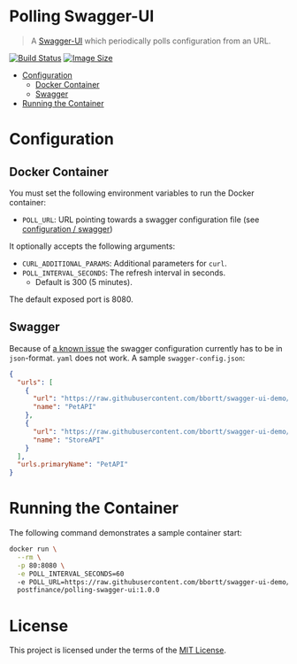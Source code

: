 Polling Swagger-UI
===

> A [Swagger-UI](https://github.com/swagger-api/swagger-ui) which periodically polls configuration from an URL.

[![Build Status](https://github.com/postfinance/polling-swagger-ui/workflows/build/badge.svg)](https://github.com/postfinance/polling-swagger-ui/actions)
[![Image Size](https://img.shields.io/docker/image-size/postfinance/polling-swagger-ui?sort=semver)](https://hub.docker.com/r/postfinance/polling-swagger-ui)

* [Configuration](#configuration)
    * [Docker Container](#docker-container)
    * [Swagger](#swagger)
* [Running the Container](#running-the-container)

# Configuration

## Docker Container

You must set the following environment variables to run the Docker container:

* `POLL_URL`: URL pointing towards a swagger configuration file (see [configuration / swagger](#swagger))

It optionally accepts the following arguments:

* `CURL_ADDITIONAL_PARAMS`: Additional parameters for `curl`.
* `POLL_INTERVAL_SECONDS`: The refresh interval in seconds.
    * Default is 300 (5 minutes).

The default exposed port is 8080.

## Swagger

Because of [a known issue](https://github.com/swagger-api/swagger-ui/issues/6019#issuecomment-916245096) the swagger
configuration currently has to be in `json`-format. `yaml` does not work. A sample `swagger-config.json`:

```json
{
  "urls": [
    {
      "url": "https://raw.githubusercontent.com/bbortt/swagger-ui-demo/master/files/pet-api.json",
      "name": "PetAPI"
    },
    {
      "url": "https://raw.githubusercontent.com/bbortt/swagger-ui-demo/master/files/store-api.json",
      "name": "StoreAPI"
    }
  ],
  "urls.primaryName": "PetAPI"
}
```

# Running the Container

The following command demonstrates a sample container start:

```bash
docker run \
  --rm \
  -p 80:8080 \
  -e POLL_INTERVAL_SECONDS=60
  -e POLL_URL=https://raw.githubusercontent.com/bbortt/swagger-ui-demo/master/swagger-config.json \
  postfinance/polling-swagger-ui:1.0.0
```

# License

This project is licensed under the terms of
the [MIT License](https://github.com/postfinance/polling-swagger-ui/blob/canary/LICENSE).
